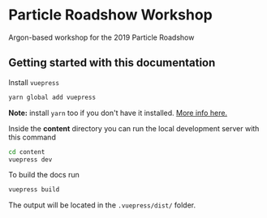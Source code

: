 # Particle Roadshow Workshop

Argon-based workshop for the 2019 Particle Roadshow

## Getting started with this documentation

Install `vuepress`

```bash
yarn global add vuepress
```

**Note:** install `yarn` too if you don't have it installed. [More info here.](https://yarnpkg.com/lang/en/docs/install/#mac-stable)

Inside the **content** directory you can run the local development server with this command

```bash
cd content
vuepress dev
```

To build the docs run

```bash
vuepress build
```

The output will be located in the `.vuepress/dist/` folder.